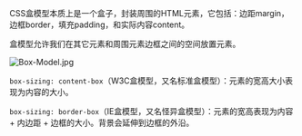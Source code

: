 CSS盒模型本质上是一个盒子，封装周围的HTML元素，它包括：边距margin，边框border，填充padding，和实际内容content。

盒模型允许我们在其它元素和周围元素边框之间的空间放置元素。



![Box-Model.jpg](https://user-gold-cdn.xitu.io/2019/12/12/16ef8eecacc7feef?imageView2/0/w/1280/h/960/format/webp/ignore-error/1)



`box-sizing: content-box`（W3C盒模型，又名标准盒模型）：元素的宽高大小表现为内容的大小。

 `box-sizing: border-box`（IE盒模型，又名怪异盒模型）：元素的宽高表现为内容 + 内边距 + 边框的大小。背景会延伸到边框的外沿。